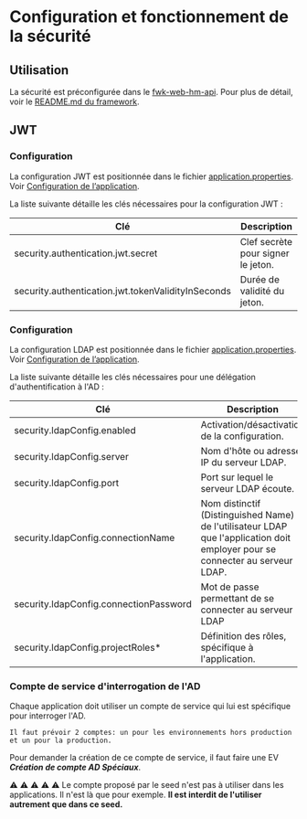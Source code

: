 # Configuration et fonctionnement de la sécurité

## Utilisation
La sécurité est préconfigurée dans le [fwk-web-hm-api](http://pichm/artifactory/webapp/#/artifacts/browse/tree/General/m2-hm-snapshot-local/fr/hm/fwk/fwk-web-hm-api).
Pour plus de détail, voir le [README.md du framework](https://github.com/hm-it/fwk-web-hm-api/releases/latest).

## JWT

### Configuration
La configuration JWT est positionnée  dans le fichier [application.properties](cfg/src/main/resources/).
Voir [Configuration de l’application](config-application.md).

La liste suivante détaille les clés nécessaires pour la configuration JWT :

| Clé                                                | Description                        |
|----------------------------------------------------|------------------------------------|
| security.authentication.jwt.secret                 | Clef secrète pour signer le jeton. |
| security.authentication.jwt.tokenValidityInSeconds | Durée de validité du jeton.        |

### Configuration
La configuration LDAP est positionnée dans le fichier [application.properties](cfg/src/main/resources/).
Voir [Configuration de l’application](config-application.md).

La liste suivante détaille les clés nécessaires pour une délégation d'authentification à l'AD :

| Clé                                    | Description                                                                                                                  |
|----------------------------------------|------------------------------------------------------------------------------------------------------------------------------|
| security.ldapConfig.enabled            | Activation/désactivation de la configuration.                                                                                |
| security.ldapConfig.server             | Nom d'hôte ou adresse IP du serveur LDAP.                                                                                    |
| security.ldapConfig.port               | Port sur lequel le serveur LDAP écoute.                                                                                      |
| security.ldapConfig.connectionName     | Nom distinctif (Distinguished Name) de l'utilisateur LDAP que l'application doit employer pour se connecter au serveur LDAP. |
| security.ldapConfig.connectionPassword | Mot de passe permettant de se connecter au serveur LDAP                                                                      |
| security.ldapConfig.projectRoles*      | Définition des rôles, spécifique à l'application.                                                                            |

### Compte de service d'interrogation de l'AD
Chaque application doit utiliser un compte de service qui lui est spécifique pour interroger l'AD.
 
    Il faut prévoir 2 comptes: un pour les environnements hors production et un pour la production.
      
Pour demander la création de ce compte de service, il faut faire une EV _**Création de compte AD Spéciaux**_.

:warning: :warning: :warning: :warning: :warning: 
Le compte proposé par le seed n'est pas à utiliser dans les applications. Il n'est là que pour exemple.
**Il est interdit de l'utiliser autrement que dans ce seed.**